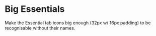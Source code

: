 
# Big Essentials
Make the Essential tab icons big enough (32px w/ 16px padding) to be recognisable without their names.
